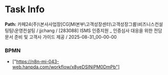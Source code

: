 # Task Info

**Path:** 카페24(주)\본사사업장\[CG]MI본부\고객성장센터\고객성장그룹\비즈니스컨설팅팀\운영컨설팅 / jjchang / [283088] ISMS 인증지원 _ 인증심사 대응을 위한 전담 문서 준비 및 고객사 가이드 제공 / 2025-08-31_00-00-00

### BPMN
- ["https://n8n-mi-043-web.hanpda.com/workflow/x8yeDSINiPM0DmPb"]

